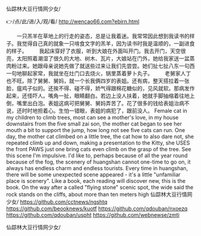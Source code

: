 
仙踪林大豆行情网少女/




👉/点/此/进/入/观/看/ http://wencao66.com?ebirn.html




　　一只羔羊在草地上的行走的姿态，总是让我着迷。我常常因此想到我读书的样子。我觉得自己真的就象一只啃食文字的羔羊，因为读书时我是温顺的，一副进食的样子。
　　我起床穿好了衣服，听到大娘在外面叫开门。我去开门，天空很亮，太阳照着潮湿了很久的大地、树木、瓦片，大娘站在门外，她给我家送一盆蒸肉粉过来。她跟母亲说她先做了就送些过来让我们先尝尝。她们扯七扯八东一句西一句地聊起家常，我就坐在灶门口去烧火，锅里蒸着萝卜丸子。
　　老舅家人丁也不旺。除了舅舅、舅妈，就一个长我俩四岁的表姐。还有病，整天搭拉着一张脸，瘟鸡子似的。还挨不得、碰不得，娇气得跟棉花糖似的，见风就软。那病发作起来，还怪吓人。嘴角一扯，眼睛翻白。若边上没人扶着，她就手脚抽缩着往地上倒，嘴里出白泡。表姐这病可把舅舅、舅妈弄苦了。花了很多的钱给表姐治病不说，还时时地担着心。生怕一错眼，表姐的病犯了，跟前没人。
Female cat in my children to climb trees, most can see a mother's love, in my house downstairs from the five small zai son, the mother cat began to see her mouth a bit to support the jump, how long not see five cats can run.
One day, the mother cat climbed on a little tree, the cat how to also dare not, she repeated climb up and down, making a presentation to the Kitty, she USES the front PAWS just one bring cats even climb on the grasp of the tree.
See this scene I'm impulsive.
I'd like to, perhaps because of all the year round because of the fog, the scenery of huangshan cannot one-time to go on, it always has endless charm and endless tourists.
Every time in huangshan, there will be some unexpected scene appeared - it's a little "unfamiliar place is scenery".
Like a book, each reading will discover new, this is the book.
On the way after a called "flying stone" scenic spot, the wide said the rock stands on the cliffs, about more than ten meters high
仙踪林大豆行情网少女/ https://github.com/cctnews/ngshtq
https://github.com/beooknews/kuotf
https://github.com/qdouban/nxoezq
https://github.com/qdouban/uspht
https://github.com/webnewse/zmti





仙踪林大豆行情网少女/
